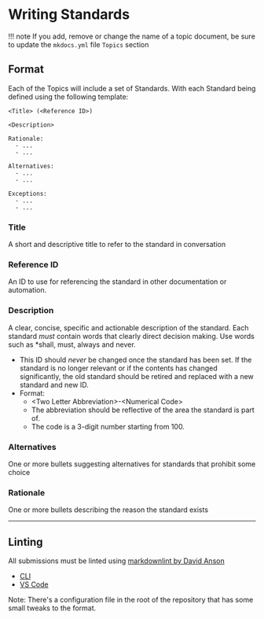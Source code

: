 # Writing Standards

!!! note
    If you add, remove or change the name of a topic document, be sure
    to update the `mkdocs.yml` file `Topics` section

## Format

Each of the Topics will include a set of Standards. With each Standard being
defined using the following template:

```text
<Title> (<Reference ID>)

<Description>

Rationale:
  - ...
  - ...

Alternatives:
  - ...
  - ...

Exceptions:
  - ...
  - ...
```

### Title

A short and descriptive title to refer to the standard in conversation

### Reference ID

An ID to use for referencing the standard in other documentation or automation.

### Description

A clear, concise, specific and actionable description of the standard.
Each standard *must* contain words that clearly direct decision making.
Use words such as *shall, must, always and never.

- This ID should *never* be changed once the standard has been set. If the
  standard is no longer relevant or if the contents has changed significantly,
  the old standard should be retired and replaced with a new standard and new ID.
- Format:
    - &lt;Two Letter Abbreviation>-&lt;Numerical Code>
    - The abbreviation should be reflective of the area the standard is part of.
    - The code is a 3-digit number starting from 100.

### Alternatives

One or more bullets suggesting alternatives for standards that prohibit some choice

### Rationale

One or more bullets describing the reason the standard exists

---

## Linting

All submissions must be linted using [markdownlint by David Anson](https://github.com/DavidAnson/markdownlint)

- [CLI](https://github.com/igorshubovych/markdownlint-cli)
- [VS Code](https://marketplace.visualstudio.com/items?itemName=DavidAnson.vscode-markdownlint)

Note: There's a configuration file in the root of the repository that has some
small tweaks to the format.
